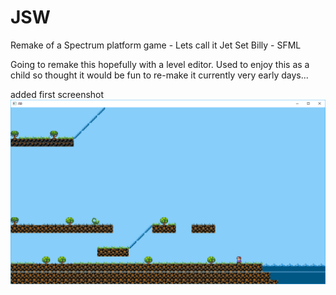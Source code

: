 # JSW
Remake of a Spectrum platform game - Lets call it Jet Set Billy - SFML

Going to remake this hopefully with a level editor. Used to enjoy this as a child so thought it would be fun to re-make it
currently very early days...

added first screenshot
![alt text](screenshot.png)
